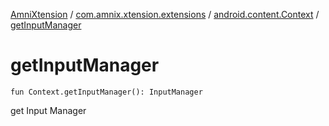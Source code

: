 [AmniXtension](../../index.md) / [com.amnix.xtension.extensions](../index.md) / [android.content.Context](index.md) / [getInputManager](./get-input-manager.md)

# getInputManager

`fun Context.getInputManager(): InputManager`

get Input Manager

